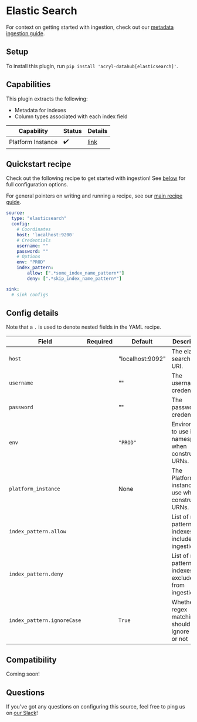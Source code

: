# Elastic Search

For context on getting started with ingestion, check out our [metadata ingestion guide](../README.md).

## Setup

To install this plugin, run `pip install 'acryl-datahub[elasticsearch]'`.

## Capabilities

This plugin extracts the following:

- Metadata for indexes
- Column types associated with each index field

| Capability | Status | Details | 
| -----------| ------ | ---- |
| Platform Instance | ✔️ | [link](../../docs/platform-instances.md) |


## Quickstart recipe

Check out the following recipe to get started with ingestion! See [below](#config-details) for full configuration options.

For general pointers on writing and running a recipe, see our [main recipe guide](../README.md#recipes).

```yml
source:
  type: "elasticsearch"
  config:
    # Coordinates
    host: 'localhost:9200'
    # Credentials
    username: ""
    password: ""
    # Options
    env: "PROD"
    index_pattern:
        allow: [".*some_index_name_pattern*"]
        deny: [".*skip_index_name_pattern*"]

sink:
  # sink configs
```

## Config details

Note that a `.` is used to denote nested fields in the YAML recipe.


| Field                       | Required | Default          | Description                                                   |
| --------------------------- | -------- | ---------------- |---------------------------------------------------------------|
| `host`                      |          | "localhost:9092" | The elastic search host URI.                                  |
| `username`                  |          | ""               | The username credential.                                      |
| `password`                  |          | ""               | The password credential.                                      |
| `env`                       |          | `"PROD"`         | Environment to use in namespace when constructing URNs.       |
| `platform_instance`         |          | None             | The Platform instance to use while constructing URNs.         |
| `index_pattern.allow`       |          |                  | List of regex patterns for indexes to include in ingestion.   |
| `index_pattern.deny`        |          |                  | List of regex patterns for indexes to exclude from ingestion. |
| `index_pattern.ignoreCase`  |          | `True`           | Whether regex matching should ignore case or not              |

## Compatibility

Coming soon!

## Questions

If you've got any questions on configuring this source, feel free to ping us on [our Slack](https://slack.datahubproject.io/)!
